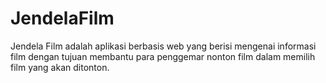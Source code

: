 # JendelaFilm
Jendela Film adalah aplikasi berbasis web yang berisi mengenai informasi film dengan tujuan membantu para penggemar nonton film dalam memilih film yang akan ditonton.
